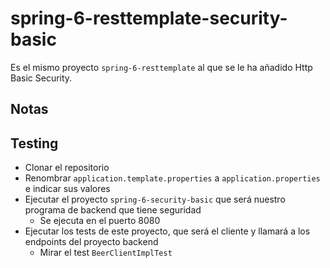 # spring-6-resttemplate-security-basic

Es el mismo proyecto `spring-6-resttemplate` al que se le ha añadido Http Basic Security.

## Notas

## Testing

- Clonar el repositorio
- Renombrar `application.template.properties` a `application.properties` e indicar sus valores
- Ejecutar el proyecto `spring-6-security-basic` que será nuestro programa de backend que tiene seguridad
  - Se ejecuta en el puerto 8080
- Ejecutar los tests de este proyecto, que será el cliente y llamará a los endpoints del proyecto backend
  - Mirar el test `BeerClientImplTest`